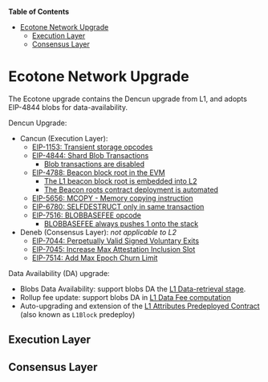 <!-- START doctoc generated TOC please keep comment here to allow auto update -->
<!-- DON'T EDIT THIS SECTION, INSTEAD RE-RUN doctoc TO UPDATE -->
**Table of Contents**

- [Ecotone Network Upgrade](#ecotone-network-upgrade)
  - [Execution Layer](#execution-layer)
  - [Consensus Layer](#consensus-layer)

<!-- END doctoc generated TOC please keep comment here to allow auto update -->

# Ecotone Network Upgrade

The Ecotone upgrade contains the Dencun upgrade from L1, and adopts EIP-4844 blobs for data-availability.

Dencun Upgrade:

- Cancun (Execution Layer):
  - [EIP-1153: Transient storage opcodes](https://eips.ethereum.org/EIPS/eip-1153)
  - [EIP-4844: Shard Blob Transactions](https://eips.ethereum.org/EIPS/eip-4844)
    - [Blob transactions are disabled](../../protocol/exec-engine.md#ecotone-disable-blob-transactions)
  - [EIP-4788: Beacon block root in the EVM](https://eips.ethereum.org/EIPS/eip-4788)
    - [The L1 beacon block root is embedded into L2](../../protocol/exec-engine.md#ecotone-beacon-block-root)
    - [The Beacon roots contract deployment is automated](../../protocol/derivation.md#ecotone-beacon-block-roots-contract-deployment-eip-4788)
  - [EIP-5656: MCOPY - Memory copying instruction](https://eips.ethereum.org/EIPS/eip-5656)
  - [EIP-6780: SELFDESTRUCT only in same transaction](https://eips.ethereum.org/EIPS/eip-6780)
  - [EIP-7516: BLOBBASEFEE opcode](https://eips.ethereum.org/EIPS/eip-7516)
    - [BLOBBASEFEE always pushes 1 onto the stack](../../protocol/exec-engine.md#ecotone-disable-blob-transactions)
- Deneb (Consensus Layer): _not applicable to L2_
  - [EIP-7044: Perpetually Valid Signed Voluntary Exits](https://eips.ethereum.org/EIPS/eip-7044)
  - [EIP-7045: Increase Max Attestation Inclusion Slot](https://eips.ethereum.org/EIPS/eip-7045)
  - [EIP-7514: Add Max Epoch Churn Limit](https://eips.ethereum.org/EIPS/eip-7514)

Data Availability (DA) upgrade:

- Blobs Data Availability: support blobs DA the [L1 Data-retrieval stage](../../protocol/derivation.md#ecotone-blob-retrieval).
- Rollup fee update: support blobs DA in
  [L1 Data Fee computation](../../protocol/exec-engine.md#ecotone-l1-cost-fee-changes-eip-4844-da)
- Auto-upgrading and extension of the [L1 Attributes Predeployed Contract](../../protocol/deposits.md#ecotone-l1block-upgrade)
  (also known as `L1Block` predeploy)

## Execution Layer

## Consensus Layer
